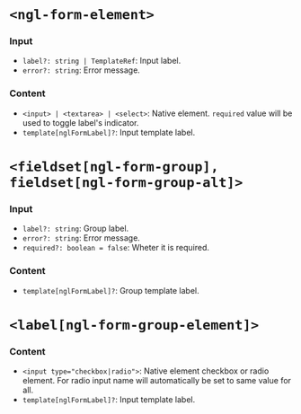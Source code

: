 # `<ngl-form-element>`

### Input
  * `label?: string | TemplateRef`: Input label.
  * `error?: string`: Error message.

### Content

  * `<input> | <textarea> | <select>`: Native element. `required` value will be used to toggle label's indicator.
  * `template[nglFormLabel]?`: Input template label.


# `<fieldset[ngl-form-group], fieldset[ngl-form-group-alt]>`

### Input
  * `label?: string`: Group label.
  * `error?: string`: Error message.
  * `required?: boolean = false`: Wheter it is required.

### Content

  * `template[nglFormLabel]?`: Group template label.

# `<label[ngl-form-group-element]>`

### Content

  * `<input type="checkbox|radio">`: Native element checkbox or radio element. For radio input name will automatically be set to same value for all.
  * `template[nglFormLabel]?`: Input template label.
